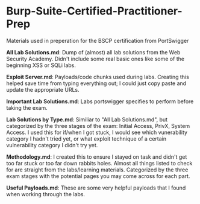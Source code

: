 # Burp-Suite-Certified-Practitioner-Prep
Materials used in preperation for the BSCP certification from PortSwigger

**All Lab Solutions.md**: Dump of (almost) all lab solutions from the Web Security Academy. Didn't include some real basic ones like some of the beginning XSS or SQLi labs.

**Exploit Server.md**: Payloads/code chunks used during labs. Creating this helped save time from typing everything out; I could just copy paste and update the appropriate URLs.

**Important Lab Solutions.md**: Labs portswigger specifies to perform before taking the exam.

**Lab Solutions by Type.md**: Similiar to "All Lab Solutions.md", but categorized by the three stages of the exam: Initial Access, PrivX, System Access. I used this for if/when I got stuck, I would see which vunerability category I hadn't tried yet, or what exploit technique of a certain vulnerability category I didn't try yet.

**Methodology.md**: I created this to ensure I stayed on task and didn't get too far stuck or too far down rabbits holes. Almost all things listed to check for are straight from the labs/learning materials. Categorized by the three exam stages with the potential pages you may come across for each part. 

**Useful Payloads.md**: These are some very helpful payloads that I found when working through the labs.
